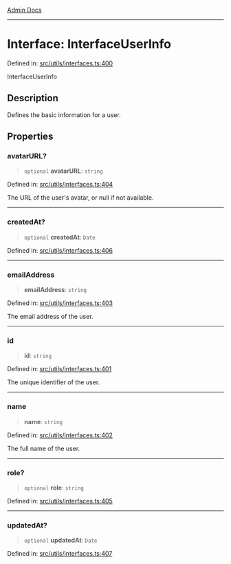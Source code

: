 [Admin Docs](/)

---

# Interface: InterfaceUserInfo

Defined in: [src/utils/interfaces.ts:400](https://github.com/PalisadoesFoundation/talawa-admin/blob/main/src/utils/interfaces.ts#L400)

InterfaceUserInfo

## Description

Defines the basic information for a user.

## Properties

### avatarURL?

> `optional` **avatarURL**: `string`

Defined in: [src/utils/interfaces.ts:404](https://github.com/PalisadoesFoundation/talawa-admin/blob/main/src/utils/interfaces.ts#L404)

The URL of the user's avatar, or null if not available.

---

### createdAt?

> `optional` **createdAt**: `Date`

Defined in: [src/utils/interfaces.ts:406](https://github.com/PalisadoesFoundation/talawa-admin/blob/main/src/utils/interfaces.ts#L406)

---

### emailAddress

> **emailAddress**: `string`

Defined in: [src/utils/interfaces.ts:403](https://github.com/PalisadoesFoundation/talawa-admin/blob/main/src/utils/interfaces.ts#L403)

The email address of the user.

---

### id

> **id**: `string`

Defined in: [src/utils/interfaces.ts:401](https://github.com/PalisadoesFoundation/talawa-admin/blob/main/src/utils/interfaces.ts#L401)

The unique identifier of the user.

---

### name

> **name**: `string`

Defined in: [src/utils/interfaces.ts:402](https://github.com/PalisadoesFoundation/talawa-admin/blob/main/src/utils/interfaces.ts#L402)

The full name of the user.

---

### role?

> `optional` **role**: `string`

Defined in: [src/utils/interfaces.ts:405](https://github.com/PalisadoesFoundation/talawa-admin/blob/main/src/utils/interfaces.ts#L405)

---

### updatedAt?

> `optional` **updatedAt**: `Date`

Defined in: [src/utils/interfaces.ts:407](https://github.com/PalisadoesFoundation/talawa-admin/blob/main/src/utils/interfaces.ts#L407)
